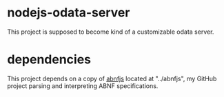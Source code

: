 # nodejs-odata-server
This project is supposed to become kind of a customizable odata server.

# dependencies
This project depends on a copy of [abnfjs](https://github.com/datokrat/abnfjs) located at "../abnfjs", my GitHub project parsing and interpreting ABNF specifications.
